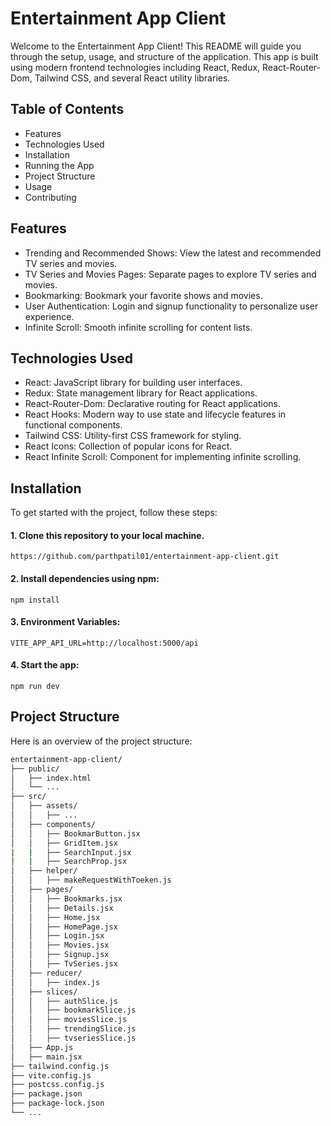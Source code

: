 # Entertainment App Client

Welcome to the Entertainment App Client! This README will guide you through the setup, usage, and structure of the application. This app is built using modern frontend technologies including React, Redux, React-Router-Dom, Tailwind CSS, and several React utility libraries.

## Table of Contents
* Features
* Technologies Used
* Installation
* Running the App
* Project Structure
* Usage
* Contributing

## Features
* Trending and Recommended Shows: View the latest and recommended TV series and movies.
* TV Series and Movies Pages: Separate pages to explore TV series and movies.
* Bookmarking: Bookmark your favorite shows and movies.
* User Authentication: Login and signup functionality to personalize user experience.
* Infinite Scroll: Smooth infinite scrolling for content lists.

## Technologies Used
* React: JavaScript library for building user interfaces.
* Redux: State management library for React applications.
* React-Router-Dom: Declarative routing for React applications.
* React Hooks: Modern way to use state and lifecycle features in functional components.
* Tailwind CSS: Utility-first CSS framework for styling.
* React Icons: Collection of popular icons for React.
* React Infinite Scroll: Component for implementing infinite scrolling.

## Installation
To get started with the project, follow these steps:

#### 1. Clone this repository to your local machine.
    https://github.com/parthpatil01/entertainment-app-client.git
#### 2. Install dependencies using npm: 
    npm install
#### 3. Environment Variables: 
    
    VITE_APP_API_URL=http://localhost:5000/api 
   
####  4. Start the app:
    npm run dev
    
## Project Structure
Here is an overview of the project structure:
```bash
entertainment-app-client/ 
├── public/ 
│   ├── index.html 
│   └── ... 
├── src/ 
│   ├── assets/ 
│   │   ├── ... 
│   ├── components/ 
│   │   ├── BookmarButton.jsx 
│   │   ├── GridItem.jsx
|   |   ├── SearchInput.jsx 
|   |   ├── SearchProp.jsx 
│   ├── helper/ 
│   │   ├── makeRequestWithToeken.js 
│   ├── pages/ 
│   │   ├── Bookmarks.jsx 
│   │   ├── Details.jsx
│   │   ├── Home.jsx
│   │   ├── HomePage.jsx
│   │   ├── Login.jsx
│   │   ├── Movies.jsx
│   │   ├── Signup.jsx
│   │   ├── TvSeries.jsx
│   ├── reducer/
│   │   ├── index.js
│   ├── slices/
│   │   ├── authSlice.js
│   │   ├── bookmarkSlice.js
│   │   ├── moviesSlice.js
│   │   ├── trendingSlice.js
│   │   ├── tvseriesSlice.js
│   ├── App.js
│   ├── main.jsx
├── tailwind.config.js
├── vite.config.js
├── postcss.config.js
├── package.json
├── package-lock.json
└── ...
```


